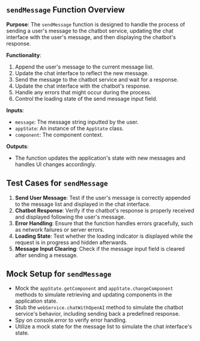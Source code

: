## `sendMessage` Function Overview

**Purpose**: The `sendMessage` function is designed to handle the process of sending a user's message to the chatbot service, updating the chat interface with the user's message, and then displaying the chatbot's response.

**Functionality**:

1. Append the user's message to the current message list.
2. Update the chat interface to reflect the new message.
3. Send the message to the chatbot service and wait for a response.
4. Update the chat interface with the chatbot's response.
5. Handle any errors that might occur during the process.
6. Control the loading state of the send message input field.

**Inputs**:

- `message`: The message string inputted by the user.
- `appState`: An instance of the `AppState` class.
- `component`: The component context.

**Outputs**:

- The function updates the application's state with new messages and handles UI changes accordingly.

## Test Cases for `sendMessage`

1. **Send User Message**: Test if the user's message is correctly appended to the message list and displayed in the chat interface.
2. **Chatbot Response**: Verify if the chatbot's response is properly received and displayed following the user's message.
3. **Error Handling**: Ensure that the function handles errors gracefully, such as network failures or server errors.
4. **Loading State**: Test whether the loading indicator is displayed while the request is in progress and hidden afterwards.
5. **Message Input Clearing**: Check if the message input field is cleared after sending a message.

## Mock Setup for `sendMessage`

- Mock the `appState.getComponent` and `appState.changeComponent` methods to simulate retrieving and updating components in the application state.
- Stub the `webService.chatWithOpenAI` method to simulate the chatbot service's behavior, including sending back a predefined response.
- Spy on console.error to verify error handling.
- Utilize a mock state for the message list to simulate the chat interface's state.

